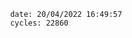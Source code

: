 

                date: 20/04/2022 16:49:57
                cycles: 22860

                         